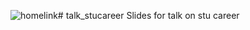 ![homelink](https://github.com/user-attachments/assets/9bfb330c-4ef6-4e70-afe4-1bfb81dc198c)# talk_stucareer
Slides for talk on stu career

